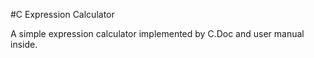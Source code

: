 #C Expression Calculator

A simple expression calculator implemented by C.Doc and user manual inside.